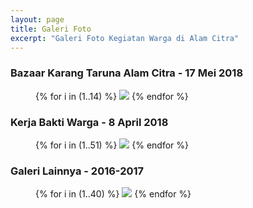 ```yaml
---
layout: page
title: Galeri Foto
excerpt: "Galeri Foto Kegiatan Warga di Alam Citra"
---
```


<div class="home-gallery">

  <!-- Update 17 Mei 2018 -->
  <h3>Bazaar Karang Taruna Alam Citra - 17 Mei 2018</h3>
  <figure class="third">
    {% for i in (1..14) %}
      <a class="image-popup" href="{{ site.url }}/images/2018-mei/bazaar/{{ i }}.jpg"><img src="{{ site.url }}/images/2018-mei/bazaar/thumb/{{ i }}.jpg"></a>
    {% endfor %}
  </figure>

  <!-- Update 10 April 2018 -->
  <h3>Kerja Bakti Warga - 8 April 2018</h3>
  <figure class="third">
    {% for i in (1..51) %}
      <a class="image-popup" href="{{ site.url }}/images/2018-april/kerjabakti/0{{ i }}.jpg"><img src="{{ site.url }}/images/2018-april/kerjabakti/thumb/0{{ i }}.jpg"></a>
    {% endfor %}
  </figure>

  <!-- Update Maret 2018 -->
  <h3>Galeri Lainnya - 2016-2017</h3>
  <figure class="third">
    {% for i in (1..40) %}
      <a class="image-popup" href="{{ site.url }}/images/2016-2017/kegiatan-alcit-({{ i }}).jpeg"><img src="{{ site.url }}/images/2016-2017/thumb/kegiatan-alcit-{{ i }}.jpg"></a>
    {% endfor %}
  </figure>

</div>
